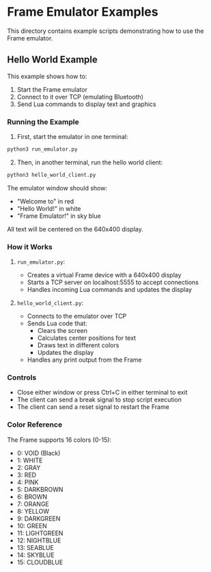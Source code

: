 # Frame Emulator Examples

This directory contains example scripts demonstrating how to use the Frame emulator.

## Hello World Example

This example shows how to:
1. Start the Frame emulator
2. Connect to it over TCP (emulating Bluetooth)
3. Send Lua commands to display text and graphics

### Running the Example

1. First, start the emulator in one terminal:
```bash
python3 run_emulator.py
```

2. Then, in another terminal, run the hello world client:
```bash
python3 hello_world_client.py
```

The emulator window should show:
- "Welcome to" in red
- "Hello World!" in white
- "Frame Emulator!" in sky blue

All text will be centered on the 640x400 display.

### How it Works

1. `run_emulator.py`:
   - Creates a virtual Frame device with a 640x400 display
   - Starts a TCP server on localhost:5555 to accept connections
   - Handles incoming Lua commands and updates the display

2. `hello_world_client.py`:
   - Connects to the emulator over TCP
   - Sends Lua code that:
     - Clears the screen
     - Calculates center positions for text
     - Draws text in different colors
     - Updates the display
   - Handles any print output from the Frame

### Controls

- Close either window or press Ctrl+C in either terminal to exit
- The client can send a break signal to stop script execution
- The client can send a reset signal to restart the Frame

### Color Reference

The Frame supports 16 colors (0-15):
- 0: VOID (Black)
- 1: WHITE
- 2: GRAY
- 3: RED
- 4: PINK
- 5: DARKBROWN
- 6: BROWN
- 7: ORANGE
- 8: YELLOW
- 9: DARKGREEN
- 10: GREEN
- 11: LIGHTGREEN
- 12: NIGHTBLUE
- 13: SEABLUE
- 14: SKYBLUE
- 15: CLOUDBLUE 